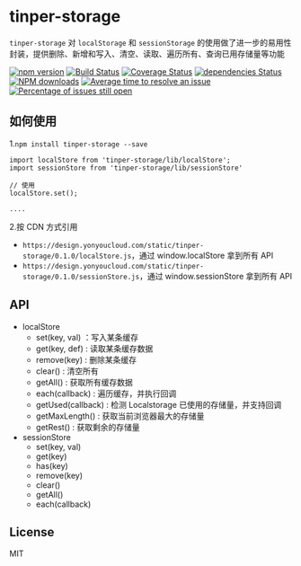 # tinper-storage

`tinper-storage` 对 `localStorage` 和 `sessionStorage` 的使用做了进一步的易用性封装，提供删除、新增和写入、清空、读取、遍历所有、查询已用存储量等功能




[![npm version](https://img.shields.io/npm/v/tinper-storage.svg)](https://www.npmjs.com/package/tinper-storage)
[![Build Status](https://img.shields.io/travis/iuap-design/tinper-storage/master.svg)](https://travis-ci.org/iuap-design/tinper-storage)
[![Coverage Status](https://coveralls.io/repos/github/iuap-design/tinper-storage/badge.svg?branch=master)](https://coveralls.io/github/iuap-design/tinper-storage?branch=master)
[![dependencies Status](https://david-dm.org/iuap-design/tinper-storage/status.svg)](https://david-dm.org/iuap-design/tinper-storage)
[![NPM downloads](http://img.shields.io/npm/dm/tinper-storage.svg?style=flat)](https://npmjs.org/package/tinper-storage)
[![Average time to resolve an issue](http://isitmaintained.com/badge/resolution/iuap-design/tinper-storage.svg)](http://isitmaintained.com/project/iuap-design/tinper-storage "Average time to resolve an issue")
[![Percentage of issues still open](http://isitmaintained.com/badge/open/iuap-design/tinper-storage.svg)](http://isitmaintained.com/project/iuap-design/tinper-storage "Percentage of issues still open")

## 如何使用

1.`npm install tinper-storage --save`
```
import localStore from 'tinper-storage/lib/localStore';
import sessionStore from 'tinper-storage/lib/sessionStore'

// 使用
localStore.set();

....
```

2.按 CDN 方式引用

- `https://design.yonyoucloud.com/static/tinper-storage/0.1.0/localStore.js`，通过 window.localStore 拿到所有 API
- `https://design.yonyoucloud.com/static/tinper-storage/0.1.0/sessionStore.js`，通过 window.sessionStore 拿到所有 API




## API

- localStore
    - set(key, val) ：写入某条缓存
    - get(key, def) : 读取某条缓存数据
    - remove(key) : 删除某条缓存
    - clear() : 清空所有
    - getAll() : 获取所有缓存数据
    - each(callback) : 遍历缓存，并执行回调
    - getUsed(callback) : 检测 Localstorage 已使用的存储量，并支持回调
    - getMaxLength() : 获取当前浏览器最大的存储量
    - getRest() : 获取剩余的存储量
- sessionStore
    - set(key, val) 
    - get(key) 
    - has(key) 
    - remove(key) 
    - clear() 
    - getAll() 
    - each(callback)

## License

MIT